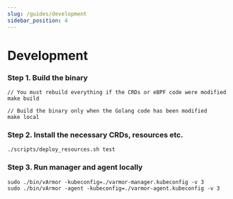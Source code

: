 ```yaml
---
slug: /guides/development
sidebar_position: 4
---
```


# Development
### Step 1. Build the binary
```
// You must rebuild everything if the CRDs or eBPF code were modified
make build

// Build the binary only when the Golang code has been modified
make local
```

### Step 2. Install the necessary CRDs, resources etc.
```
./scripts/deploy_resources.sh test
```

### Step 3. Run manager and agent locally
```
sudo ./bin/vArmor -kubeconfig=./varmor-manager.kubeconfig -v 3
sudo ./bin/vArmor -agent -kubeconfig=./varmor-agent.kubeconfig -v 3
```
